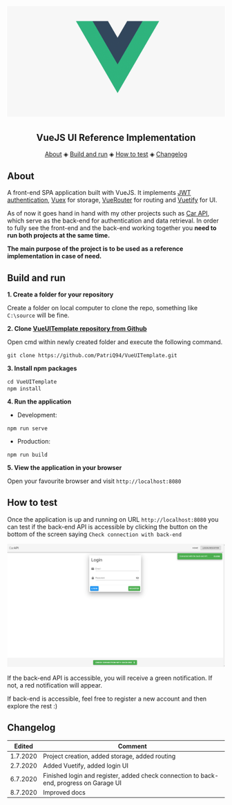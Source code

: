 <h1 align="center">
  <br>
  <img src="docsImages/VueJS.png"></a>
</h1>

<h2 align="center">VueJS UI Reference Implementation</h2>

<p align="center">
  <a href="#about">About</a> ◈
  <a href="#build-and-run">Build and run</a> ◈
  <a href="#how-to-test">How to test</a> ◈
  <a href="#changelog">Changelog</a>
</p>

## About

A front-end SPA application built with VueJS. It implements [JWT authentication](https://jwt.io/), [Vuex](https://vuex.vuejs.org/guide/) for storage, [VueRouter](https://router.vuejs.org/) for routing and [Vuetify](https://vuetifyjs.com/en/) for UI.

As of now it goes hand in hand with my other projects such as
[Car API](https://github.com/PatriQ94/CarAPITemplate), which serve as the back-end for authentication and data retrieval. In order to fully see the front-end and the back-end working together you **need to run both projects at the same time.**

**The main purpose of the project is to be used as a reference implementation in case of need.**

## Build and run

**1. Create a folder for your repository**

Create a folder on local computer to clone the repo, something like `C:\source` will be fine.

**2. Clone [VueUITemplate repository from Github](https://github.com/PatriQ94/VueUITemplate.git)**

Open cmd within newly created folder and execute the following command.

```console
git clone https://github.com/PatriQ94/VueUITemplate.git
```

**3. Install npm packages**

```console
cd VueUITemplate
npm install
```

**4. Run the application**

- Development:

```
npm run serve
```

- Production:

```
npm run build
```

**5. View the application in your browser**

Open your favourite browser and visit `http://localhost:8080`

## How to test

Once the application is up and running on URL `http://localhost:8080` you can test if the back-end API is accessible by clicking the button on the bottom of the screen saying `Check connection with back-end`

![Connection](docsImages/checkConnection.png)

If the back-end API is accessible, you will receive a green notification. If not, a red notification will appear.

If back-end is accessible, feel free to register a new account and then explore the rest :)

## Changelog

| Edited   | Comment                                                                                |
| -------- | -------------------------------------------------------------------------------------- |
| 1.7.2020 | Project creation, added storage, added routing                                         |
| 2.7.2020 | Added Vuetify, added login UI                                                          |
| 6.7.2020 | Finished login and register, added check connection to back-end, progress on Garage UI |
| 8.7.2020 | Improved docs                                                                          |
